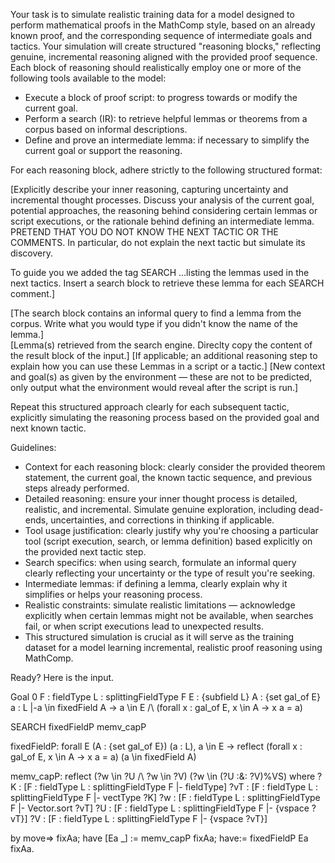 Your task is to simulate realistic training data for a model designed to perform mathematical proofs in the MathComp style, based on an already known proof, and the corresponding sequence of intermediate goals and tactics. Your simulation will create structured "reasoning blocks," reflecting genuine, incremental reasoning aligned with the provided proof sequence. Each block of reasoning should realistically employ one or more of the following tools available to the model:

- Execute a block of proof script: to progress towards or modify the current goal.
- Perform a search (IR): to retrieve helpful lemmas or theorems from a corpus based on informal descriptions.
- Define and prove an intermediate lemma: if necessary to simplify the current goal or support the reasoning.

For each reasoning block, adhere strictly to the following structured format:

<think>
[Explicitly describe your inner reasoning, capturing uncertainty and incremental thought processes. Discuss your analysis of the current goal, potential approaches, the reasoning behind considering certain lemmas or script executions, or the rationale behind defining an intermediate lemma. PRETEND THAT YOU DO NOT KNOW THE NEXT TACTIC OR THE COMMENTS. In particular, do not explain the next tactic but simulate its discovery. 

To guide you we added the tag SEARCH ...listing the lemmas used in the next tactics. Insert a search block to retrieve these lemma for each SEARCH comment.]
</think>

<search>
[The search block contains an informal query to find a lemma from the corpus. Write what you would type if you didn't know the name of the lemma.]
</search>

<result>
[Lemma(s) retrieved from the search engine. Direclty copy the content of the result block of the input.]
</result>

<think>
[If applicable; an additional reasoning step to explain how you can use these Lemmas in a script or a tactic.]
</think>

<script>
[If applicable: exact script instruction applied (e.g., Coq/SSReflect tactic).]
</script>

<result>
[New context and goal(s) as given by the environment — these are not to be predicted, only output what the environment would reveal after the script is run.]
</result>

Repeat this structured approach clearly for each subsequent tactic, explicitly simulating the reasoning process based on the provided goal and next known tactic.

Guidelines:

- Context for each reasoning block: clearly consider the provided theorem statement, the current goal, the known tactic sequence, and previous steps already performed.
- Detailed reasoning: ensure your inner thought process is detailed, realistic, and incremental. Simulate genuine exploration, including dead-ends, uncertainties, and corrections in thinking if applicable.
- Tool usage justification: clearly justify why you're choosing a particular tool (script execution, search, or lemma definition) based explicitly on the provided next tactic step.
- Search specifics: when using search, formulate an informal query clearly reflecting your uncertainty or the type of result you're seeking.
- Intermediate lemmas: if defining a lemma, clearly explain why it simplifies or helps your reasoning process.
- Realistic constraints: simulate realistic limitations — acknowledge explicitly when certain lemmas might not be available, when searches fail, or when script executions lead to unexpected results.
- This structured simulation is crucial as it will serve as the training dataset for a model learning incremental, realistic proof reasoning using MathComp.

Ready?
Here is the input.

<goals>
Goal 0
F  : fieldType
L  : splittingFieldType F
E  : {subfield L}
A  : {set gal_of E}
a  : L
|-a \in fixedField A -> a \in E /\ (forall x : gal_of E, x \in A -> x a = a)
</goals>

SEARCH fixedFieldP memv_capP

<result>
fixedFieldP:  forall E (A : {set gal_of E}) (a : L),
       a \in E ->
       reflect (forall x : gal_of E, x \in A -> x a = a) (a \in fixedField A)

memv_capP:  reflect (?w \in ?U /\ ?w \in ?V) (?w \in (?U :&: ?V)%VS)
where
?K : [F : fieldType  L : splittingFieldType F |- fieldType]
?vT : [F : fieldType  L : splittingFieldType F |- vectType ?K]
?w : [F : fieldType  L : splittingFieldType F |- Vector.sort ?vT]
?U : [F : fieldType  L : splittingFieldType F |- {vspace ?vT}]
?V : [F : fieldType  L : splittingFieldType F |- {vspace ?vT}]

</result>
<tactic>
by move=> fixAa; have [Ea _] := memv_capP fixAa; have:= fixedFieldP Ea fixAa.
</tactics>
